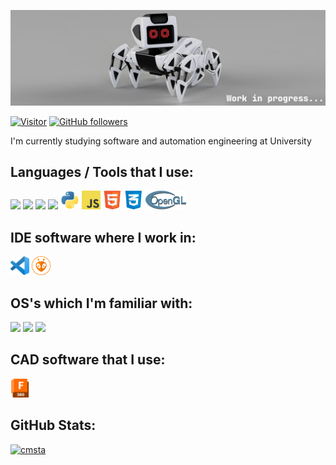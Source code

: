 
![Strandy Robot Current Project](icons/banner.png)

[![Visitor](https://visitor-badge.laobi.icu/badge?page_id=CreepyMemes.CreepyMemes)](https://github.com/CreepyMemes) [![GitHub followers](https://img.shields.io/github/followers/CreepyMemes.svg?style=social&label=Follow)](https://github.com/CreepyMemes?tab=followers)

I'm currently studying software and automation engineering at University

## Languages / Tools that I use:
<div>
  <!-- <img src="https://github.com/CreepyMemes/CreepyMEmes/blob/main/icons/java.png?raw=true" height="50px" /> -->  
  <img src="https://upload.wikimedia.org/wikipedia/commons/1/19/C_Logo.png" height="30px" />
  <img src="https://upload.wikimedia.org/wikipedia/commons/1/18/ISO_C%2B%2B_Logo.svg" height="30px" />
  <img src="https://upload.wikimedia.org/wikipedia/commons/9/96/CMake-logo-triangle-high-res.png" height="30px" />
  <img src="https://brandslogos.com/wp-content/uploads/images/large/arduino-logo-1.png" height="30px" /> 
  <img src="https://github.com/CreepyMemes/CreepyMEmes/blob/main/icons/python.png?raw=true" height="30px" />
  <img src="https://github.com/CreepyMemes/CreepyMEmes/blob/main/icons/javascript.png?raw=true" height="30px" />
  <img src="https://github.com/CreepyMemes/CreepyMEmes/blob/main/icons/html.png?raw=true" height="30px" />
  <img src="https://github.com/CreepyMemes/CreepyMEmes/blob/main/icons/css.png?raw=true" height="30px" />
  <img src="https://github.com/CreepyMemes/CreepyMEmes/blob/main/icons/opengl.png?raw=true" height="30px" />
  <!-- <img src="https://www.glfw.org/img/favicon/favicon-196x196.png" height="50px" /> -->
</div>

## IDE software where I work in:
<div>
  <img src="https://github.com/CreepyMemes/CreepyMEmes/blob/main/icons/vscode.png?raw=true" height="30px" />
  <img src="https://github.com/CreepyMemes/CreepyMEmes/blob/main/icons/platformio.png?raw=true" height="30px" />
</div>

## OS's which I'm familiar with:
<div>
  <img src="https://upload.wikimedia.org/wikipedia/commons/thumb/8/87/Windows_logo_-_2021.svg/1024px-Windows_logo_-_2021.svg.png" height="25px" />
  <img src="https://brandslogos.com/wp-content/uploads/images/large/ubuntu-logo.png" height="30px" />
  <img src="https://upload.wikimedia.org/wikipedia/commons/thumb/3/3f/Linux_Mint_logo_without_wordmark.svg/1200px-Linux_Mint_logo_without_wordmark.svg.png" height="30px" />
</div>

## CAD software that I use:
<div>
  <img src="https://github.com/CreepyMemes/CreepyMEmes/blob/main/icons/fusion360.png?raw=true" height="30px" />
</div>

## GitHub Stats:
[![cmsta](https://github-readme-stats.vercel.app/api?username=CreepyMemes&theme=radical)](https://github.com/anuraghazra/github-readme-stats)
